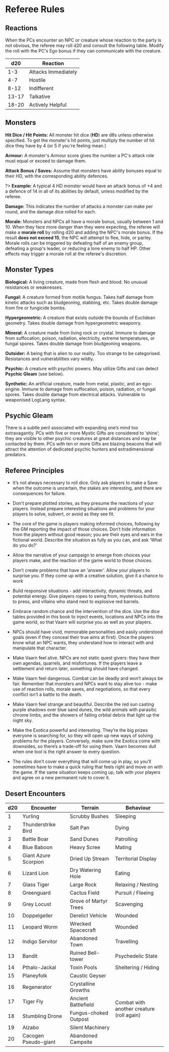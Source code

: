 # Referee Rules

## Reactions
When the PCs encounter an NPC or creature whose reaction to the party is not obvious, the referee may roll d20 and consult the following table. Modify the roll with the PC's Ego bonus if they can communicate with the creature.

|d20|Reaction|
|---|--------|
|1-3|Attacks Immediately|
|4-7|Hostile|
|8-12|Indifferent|
|13-17|Talkative|
|18-20|Actively Helpful|

## Monsters
**Hit Dice / Hit Points:** All monster hit dice (**HD**) are d8s unless otherwise specified. To get the monster's hit points, just multiply the number of hit dice they have by 4 (or 5 if you're feeling mean.)  

**Armour:** A monster's Armour score gives the number a PC's attack role must equal or exceed to damage them.  

**Attack Bonus / Saves:** Assume that monsters have ability bonuses equal to their HD, with the corresponding ability defences.

?> **Example:** A typical 4 HD monster would have an attack bonus of +4 and a defence of 14 in all of its abilities by default, unless modified by the referee.  

**Damage:** This indicates the number of attacks a monster can make per round, and the damage dice rolled for each.  

**Morale:** Monsters and NPCs all have a morale bonus, usually between 1 and 10. When they face more danger than they were expecting, the referee will make a **morale roll** by rolling d20 and adding the NPC's morale bonus. If the result **does not exceed 15**, the NPC will attempt to flee, hide, or parley. Morale rolls can be triggered by defeating half of an enemy group, defeating a group's leader, or reducing a lone enemy to half HP. Other effects may trigger a morale roll at the referee's discretion.

## Monster Types
**Biological:** A living creature, made from flesh and blood. No unusual resistances or weaknesses.

**Fungal:** A creature formed from motile fungus. Takes half damage from kinetic attacks such as bludgeoning, stabbing, etc. Takes double damage from fire or fungicide bombs.

**Hypergeometric:** A creature that exists outside the bounds of Euclidean geometry. Takes double damage from hypergeometric weaponry. 

**Mineral:** A creature made from living rock or crystal. Immune to damage from suffocation, poison, radiation, electricity, extreme temperatures, or fungal spores. Takes double damage from bludgeoning weapons.

**Outsider:** A being that is alien to our reality. Too strange to be categorised. Resistances and vulnerabilities vary wildly.

**Psychic:** A creature with psychic powers. May utilize Gifts and can detect **Psychic Gleam** (see below).

**Synthetic:** An artificial creature, made from metal, plastic, and an ego-engine. Immune to damage from suffocation, poison, radiation, or fungal spores. Takes double damage from electrical attacks. Vulnerable to weaponised LogLang syntax. 
 
## Psychic Gleam
There is a subtle peril associated with expanding one’s mind too extravagantly. PCs with five or more Mystic Gifts are considered to ‘shine’; they are visible to other psychic creatures at great distances and may be contacted by them. PCs with ten or more Gifts are blazing beacons that will attract the attention of dedicated psychic hunters and extradimensional predators.

## Referee Principles

- It’s not always necessary to roll dice. Only ask players to make a Save when the outcome is uncertain, the stakes are interesting, and there are consequences for failure.

- Don't prepare plotted stories, as they presume the reactions of your players. Instead prepare interesting situations and problems for your players to solve, subvert, or avoid as they see fit.

- The core of the game is players making informed choices, following by the GM reporting the impact of those choices. Don’t hide information from the players without good reason; you are their eyes and ears in the fictional world. Describe the situation as fully as you can, and ask ‘What do you do?’

- Allow the narrative of your campaign to emerge from choices your players make, and the reaction of the game world to those choices.

- Don’t create problems that have an ‘answer’. Allow your players to surprise you. If they come up with a creative solution, give it a chance to work

- Build responsive situations - add interactivity, dynamic threats, and potential energy. Give players ropes to swing from, mysterious buttons to press, and villains who stand next to explosive red barrels.

- Embrace random chance and the intervention of the dice. Use the dice tables provided in this book to inject events, locations and NPCs into the game world, so that Vaarn will surprise you as well as your players.

- NPCs should have vivid, memorable personalities and easily understood goals (even if they conceal their true aims at first). Once the players know what an NPC wants, they understand how to interact with and manipulate that character.

- Make Vaarn feel alive. NPCs are not static quest givers: they have their own agendas, quarrels, and misfortunes. If the players leave a settlement and return later, something should have changed.

- Make Vaarn feel dangerous. Combat can be deadly and won’t always be fair. Remember that monsters and NPCs want to stay alive too - make use of reaction rolls, morale saves, and negotiations, so that every conflict isn’t a battle to the death.

- Make Vaarn feel strange and beautiful. Describe the red sun casting purple shadows over blue sand dunes, the wild animals with parasitic chrome limbs, and the showers of falling orbital debris that light up the night sky.

- Make the Exotica powerful and interesting. They’re the big prizes everyone is searching for, so they will open up new ways of solving problems for the players. Conversely, make sure the Exotica come with downsides, so there’s a trade-off for using them. Vaarn becomes dull when one tool is the right answer to every question.

- The rules don’t cover everything that will come up in play, so you’ll sometimes have to make a quick ruling that feels right and move on with the game. If the same situation keeps coming up, talk with your players and agree on a new permanent rule to cover it.

## Desert Encounters
<table>
<thead><tr><th>d20</th><th>Encounter</th><th>Terrain</th><th>Behaviour</th></th></thead>
<tr><td>1</td><td>Yurling</td><td>Scrubby Bushes</td><td>Sleeping</td></tr>
<tr><td>2</td><td>Thunderstrike Bird</td><td>Salt Pan</td><td>Dying</td></tr>
<tr><td>3</td><td>Battle Boar</td><td>Sand Dunes</td><td>Patrolling</td></tr>
<tr><td>4</td><td>Blue Baboon</td><td>Heavy Scree</td><td>Mating</td></tr>
<tr><td>5</td><td>Giant Azure Scorpion</td><td>Dried Up Stream</td><td>Territorial Display</td></tr>
<tr><td>6</td><td>Lizard Lion</td><td>Dry Watering Hole</td><td>Eating</td></tr>
<tr><td>7</td><td>Glass Tiger</td><td>Large Rock</td><td>Relaxing / Nesting</td></tr>
<tr><td>8</td><td>Greenguard</td><td>Cactus Field</td><td>Pursuit / Fleeing</td></tr>
<tr><td>9</td><td>Grey Locust</td><td>Grove of Martyr Trees</td><td>Scavenging</td></tr>
<tr><td>10</td><td>Doppelgeller</td><td>Derelict Vehicle</td><td>Wounded</td></tr>
<tr><td>11</td><td>Leopard Worm</td><td>Wrecked Spacecraft</td><td>Wounded</td></tr>
<tr><td>12</td><td>Indigo Servitor</td><td>Abandoned Town</td><td>Travelling</td></tr>
<tr><td>13</td><td>Bandit</td><td>Ruined Bell-tower</td><td>Psychedelic State</td></tr>
<tr><td>14</td><td>Pthalo-Jackal</td><td>Toxin Pools</td><td>Sheltering / Hiding</td></tr>
<tr><td>15</td><td>Planeyfolk</td><td>Caustic Geyser</td><td rowspan="6">Combat with another creature<br />(roll again)</td></tr>
<tr><td>16</td><td>Regenerator</td><td>Crystalline Growths</td></tr>
<tr><td>17</td><td>Tiger Fly</td><td>Ancient Battlefield</td></tr>
<tr><td>18</td><td>Stumbling Drone</td><td>Fungus-choked Outpost</td></tr>
<tr><td>19</td><td>Alzabo</td><td>Silent Machinery</td></tr>
<tr><td>20</td><td>Cacogen Pseudo-giant</td><td>Abandoned Campsite</td></tr>
</table>
